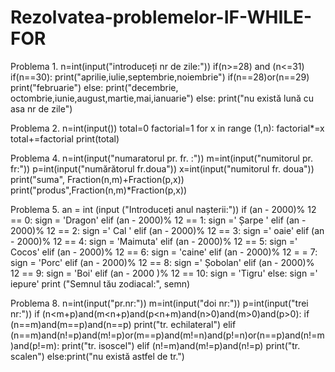 # Rezolvatea-problemelor-IF-WHILE-FOR
Problema 1.
n=int(input("introduceți nr de zile:"))
if(n>=28) and (n<=31)
if(n==30):
print("aprilie,iulie,septembrie,noiembrie")
if(n==28)or(n==29)
print("februarie")
else:
print("decembrie, octombrie,iunie,august,martie,mai,ianuarie")
else:
print("nu există lună cu asa nr de zile")

Problema 2.
n=int(input())
total=0
factorial=1
for x in range (1,n):
factorial*=x
total+=factorial 
print(total)

Problema 4.
n=int(input("numaratorul pr. fr. :"))
m=int(input("numitorul pr. fr:"))
p=int(input("numărătorul fr.doua"))
x=int(input("numitorul fr. doua"))
print("suma", Fraction(n,m)+Fraction(p,x))
print("produs",Fraction(n,m)*Fraction(p,x))

Problema 5.
an = int (input ("Introduceți anul nașterii:"))
if (an - 2000)% 12 == 0:
sign = 'Dragon'
elif (an - 2000)% 12 == 1: 
sign =' Șarpe  '
elif (an - 2000)% 12 == 2: 
sign =' Cal '
elif (an - 2000)% 12 == 3: 
sign =' oaie'
elif (an - 2000)% 12 == 4:
sign = 'Maimuta'
elif (an - 2000)% 12 == 5:
sign =' Cocos'
elif (an - 2000)% 12 == 6:
sign = 'caine'
elif (an - 2000)% 12 =  = 7:
sign = 'Porc'
elif (an - 2000)% 12 == 8:
sign =' Șobolan'
elif (an - 2000)% 12 == 9:
sign = 'Boi'
elif (an - 2000  )% 12 == 10:
sign = 'Tigru'
else:
sign =' iepure'
print ("Semnul tău zodiacal:", semn)

Problema 8.
n=int(input("pr.nr:"))
m=int(input("doi nr:"))
p=int(input("trei nr:"))
if (n<m+p)and(m<n+p)and(p<n+m)and(n>0)and(m>0)and(p>0):
if (n==m)and(m==p)and(n==p)
print("tr. echilateral")
elif (n==m)and(n!=p)and(m!=p)or(m==p)and(m!=n)and(p!=n)or(n==p)and(n!=m)and(p!=m):
print("tr. isoscel")
elif (n!=m)and(m!=p)and(n!=p)
print("tr. scalen")
else:print("nu există astfel de tr.")


